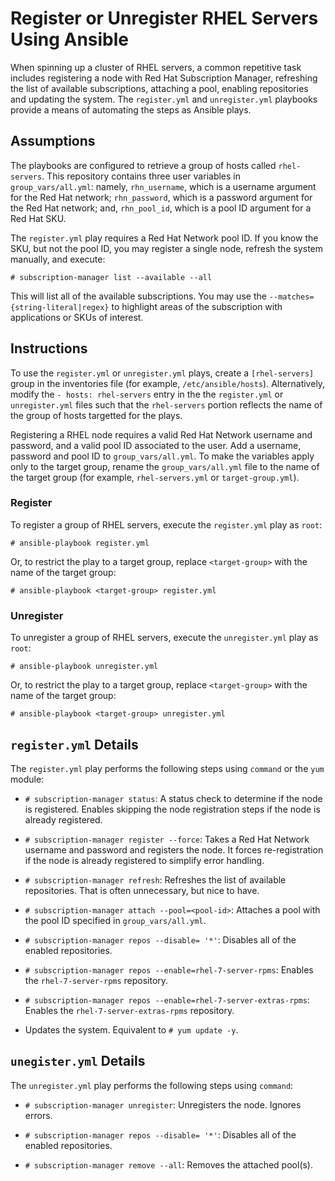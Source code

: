# Register or Unregister RHEL Servers Using Ansible

When spinning up a cluster of RHEL servers, a common repetitive task includes registering a node with Red Hat Subscription Manager, refreshing the list of available subscriptions, attaching a pool, enabling repositories and updating the system. The `register.yml` and `unregister.yml` playbooks provide a means of automating the steps as Ansible plays.

## Assumptions

The playbooks are configured to retrieve a group of hosts called `rhel-servers`. This repository contains three user variables in `group_vars/all.yml`: namely, `rhn_username`, which is a username argument for the Red Hat network; `rhn_password`, which is a password argument for the Red Hat network; and, `rhn_pool_id`, which is a pool ID argument for a Red Hat SKU.

The `register.yml` play requires a Red Hat Network pool ID. If you know the SKU, but not the pool ID, you may register a single node, refresh the system manually, and execute:

`# subscription-manager list --available --all`

This will list all of the available subscriptions. You may use the `--matches={string-literal|regex}` to highlight areas of the subscription with applications or SKUs of interest.

## Instructions

To use the `register.yml` or `unregister.yml` plays, create a `[rhel-servers]` group in the inventories file (for example, `/etc/ansible/hosts`). Alternatively, modify the `- hosts: rhel-servers` entry in the the `register.yml` or `unregister.yml` files such that the `rhel-servers` portion reflects the name of the group of hosts targetted for the plays.

Registering a RHEL node requires a valid Red Hat Network username and password, and a valid pool ID associated to the user. Add a username, password and pool ID to `group_vars/all.yml`. To make the variables apply only to the target group, rename the `group_vars/all.yml` file to the name of the target group (for example, `rhel-servers.yml` or `target-group.yml`).

### Register

To register a group of RHEL servers, execute the `register.yml` play as `root`:

`# ansible-playbook register.yml`

Or, to restrict the play to a target group, replace `<target-group>` with the name of the target group:

`# ansible-playbook <target-group> register.yml`

### Unregister

To unregister a group of RHEL servers, execute the `unregister.yml` play as `root`: 

`# ansible-playbook unregister.yml`

Or, to restrict the play to a target group, replace `<target-group>` with the name of the target group:

`# ansible-playbook <target-group> unregister.yml`

## `register.yml` Details

The `register.yml` play performs the following steps using `command` or the `yum` module:

* `# subscription-manager status`: A status check to determine if the node is registered. Enables skipping the node registration steps if the node is already registered.

* `# subscription-manager register --force`: Takes a Red Hat Network username and password and registers the node. It forces re-registration if the node is already registered to simplify error handling.

* `# subscription-manager refresh`: Refreshes the list of available repositories. That is often unnecessary, but nice to have.

* `# subscription-manager attach --pool=<pool-id>`: Attaches a pool with the pool ID specified in `group_vars/all.yml`.

* `# subscription-manager repos --disable= '*'`: Disables all of the enabled repositories.

* `# subscription-manager repos --enable=rhel-7-server-rpms`: Enables the `rhel-7-server-rpms` repository.

* `# subscription-manager repos --enable=rhel-7-server-extras-rpms`: Enables the `rhel-7-server-extras-rpms` repository.

* Updates the system. Equivalent to `# yum update -y`.

## `unegister.yml` Details

The `unregister.yml` play performs the following steps using `command`:

* `# subscription-manager unregister`: Unregisters the node. Ignores errors.

* `# subscription-manager repos --disable= '*'`: Disables all of the enabled repositories.

* `# subscription-manager remove --all`: Removes the attached pool(s).
